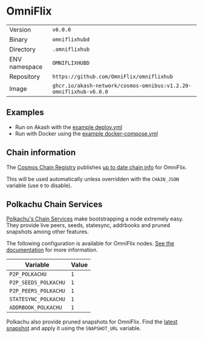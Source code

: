 # OmniFlix

| | |
|---|---|
|Version|`v6.0.0`|
|Binary|`omniflixhubd`|
|Directory|`.omniflixhub`|
|ENV namespace|`OMNIFLIXHUBD`|
|Repository|`https://github.com/OmniFlix/omniflixhub`|
|Image|`ghcr.io/akash-network/cosmos-omnibus:v1.2.20-omniflixhub-v6.0.0`|

## Examples

- Run on Akash with the [example deploy.yml](./deploy.yml)
- Run with Docker using the [example docker-compose.yml](./docker-compose.yml)

## Chain information

The [Cosmos Chain Registry](https://github.com/cosmos/chain-registry) publishes [up to date chain info](https://raw.githubusercontent.com/cosmos/chain-registry/master/omniflixhub/chain.json) for OmniFlix.

This will be used automatically unless overridden with the `CHAIN_JSON` variable (use `0` to disable).

## Polkachu Chain Services

[Polkachu's Chain Services](https://www.polkachu.com/networks/omniflix) make bootstrapping a node extremely easy. They provide live peers, seeds, statesync, addrbooks and pruned snapshots among other features.

The following configuration is available for OmniFlix nodes. [See the documentation](../README.md#polkachu-services) for more information.

|Variable|Value|
|---|---|
|`P2P_POLKACHU`|`1`|
|`P2P_SEEDS_POLKACHU`|`1`|
|`P2P_PEERS_POLKACHU`|`1`|
|`STATESYNC_POLKACHU`|`1`|
|`ADDRBOOK_POLKACHU`|`1`|

Polkachu also provide pruned snapshots for OmniFlix. Find the [latest snapshot](https://polkachu.com/tendermint_snapshots/omniflix) and apply it using the `SNAPSHOT_URL` variable.
